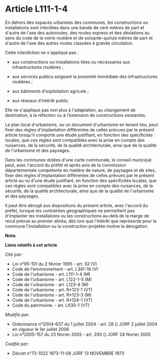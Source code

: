 # Article L111-1-4

En dehors des espaces urbanisés des communes, les constructions ou installations sont interdites dans une bande de cent
mètres de part et d'autre de l'axe des autoroutes, des routes express et des déviations au sens du code de la voirie routière
et de soixante-quinze mètres de part et d'autre de l'axe des autres routes classées à grande circulation.

Cette interdiction ne s'applique pas :

- aux constructions ou installations liées ou nécessaires aux infrastructures routières ;

- aux services publics exigeant la proximité immédiate des infrastructures routières ;

- aux bâtiments d'exploitation agricole ;

- aux réseaux d'intérêt public.

Elle ne s'applique pas non plus à l'adaptation, au changement de destination, à la réfection ou à l'extension de
constructions existantes.

Le plan local d'urbanisme, ou un document d'urbanisme en tenant lieu, peut fixer des règles d'implantation différentes de
celles prévues par le présent article lorsqu'il comporte une étude justifiant, en fonction des spécificités locales, que ces
règles sont compatibles avec la prise en compte des nuisances, de la sécurité, de la qualité architecturale, ainsi que de la
qualité de l'urbanisme et des paysages.

Dans les communes dotées d'une carte communale, le conseil municipal peut, avec l'accord du préfet et après avis de la
commission départementale compétente en matière de nature, de paysages et de sites, fixer des règles d'implantation
différentes de celles prévues par le présent article au vu d'une étude justifiant, en fonction des spécificités locales, que
ces règles sont compatibles avec la prise en compte des nuisances, de la sécurité, de la qualité architecturale, ainsi que de
la qualité de l'urbanisme et des paysages.

Il peut être dérogé aux dispositions du présent article, avec l'accord du préfet, lorsque les contraintes géographiques ne
permettent pas d'implanter les installations ou les constructions au-delà de la marge de recul prévue au premier alinéa, dès
lors que l'intérêt que représente pour la commune l'installation ou la construction projetée motive la dérogation.

**Nota:**



**Liens relatifs à cet article**

_Cité par_:

  - Loi n°95-101 du 2 février 1995 - art. 52 (V)
  - Code de l'environnement - art. L341-16 (V)
  - Code de l'urbanisme - art. L111-1-4 (M)
  - Code de l'urbanisme - art. L122-1-5 (M)
  - Code de l'urbanisme - art. L123-4 (M)
  - Code de l'urbanisme - art. R*123-1 (VT)
  - Code de l'urbanisme - art. R*123-3 (M)
  - Code de l'urbanisme - art. R*124-1 (VT)
  - Code du patrimoine. - art. L630-1 (VT)

_Modifié par_:

  - Ordonnance n°2004-637 du 1 juillet 2004 - art. 28 () JORF 2 juillet 2004 en vigueur le 1er juillet 2006
  - Loi n°2005-157 du 23 février 2005 - art. 200 () JORF 24 février 2005

_Codifié par_:

  - Décret n°73-1022 1973-11-08 JORF 13 NOVEMBRE 1973
